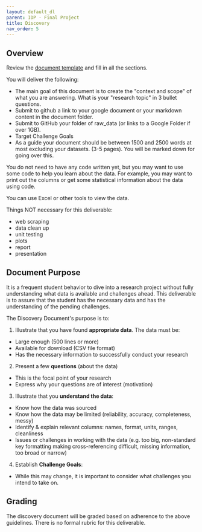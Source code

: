 ```yaml
---
layout: default_dl
parent: IDP - Final Project
title: Discovery
nav_order: 5
---
```


## Overview

Review the [document template](discovery_template) and fill in all the sections.

You will deliver the following:

* The main goal of this document is to create the "context and scope" of what you are answering. What is your "research topic" in 3 bullet questions.
* Submit to github a link to your google document or your markdown content in the document folder.
* Submit to GitHub your folder of raw_data (or links to a Google Folder if over 1GB).  
* Target Challenge Goals
* As a guide your document should be between 1500 and 2500 words at most excluding your datasets. (3-5 pages). You will be marked down for going over this.

You do not need to have any code written yet, but you may want to use some code to help you learn about the data. For example, you may want to print out the columns or get some statistical information about the data using code.  

You can use Excel or other tools to view the data.  

Things NOT necessary for this deliverable:  

* web scraping  
* data clean up  
* unit testing  
* plots  
* report  
* presentation  

## Document Purpose 

It is a frequent student behavior to dive into a research project without fully understanding what data is available and challenges ahead. This deliverable is to assure that the student has the necessary data and has the understanding of the pending challenges.  

The Discovery Document's purpose is to:  

1. Illustrate that you have found **appropriate data**. The data must be:
 * Large enough (500 lines or more)  
 * Available for download (CSV file format)   
 * Has the necessary information to successfully conduct your research  
2. Present a few **questions** (about the data)  
 * This is the focal point of your research  
 * Express why your questions are of interest (motivation)  
3. Illustrate that you **understand the data**:  
 * Know how the data was sourced
 * Know how the data may be limited (reliability, accuracy, completeness, messy)  
 * Identify & explain relevant columns: names, format, units, ranges, cleanliness  
 * Issues or challenges in working with the data (e.g. too big, non-standard key formatting making cross-referencing difficult, missing information, too broad or narrow)  
4. Establish **Challenge Goals**:  
 * While this may change, it is important to consider what challenges you intend to take on. 

## Grading

The discovery document will be graded based on adherence to the above guidelines. There is no formal rubric for this deliverable.